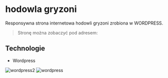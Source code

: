 # hodowla gryzoni

Responsywna strona internetowa hodowli gryzoni zrobiona w WORDPRESS.


> Stronę można zobaczyć pod adresem:



## Technologie
- Wordpress




![wordpress2](https://user-images.githubusercontent.com/105555319/168491732-5cb81fee-ac0d-4830-9267-bae2738707d4.png)
![wordpress](https://user-images.githubusercontent.com/105555319/168491739-de657ac8-e330-4c1e-9033-4f98d016e27b.png)

